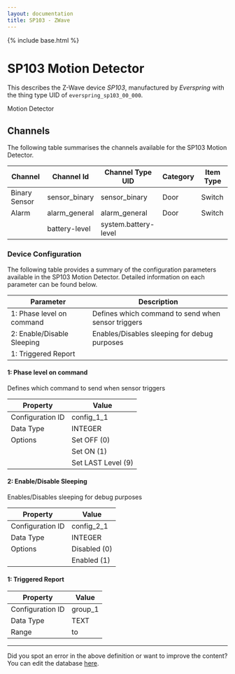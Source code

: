 ```yaml
---
layout: documentation
title: SP103 - ZWave
---
```


{% include base.html %}

# SP103 Motion Detector

This describes the Z-Wave device *SP103*, manufactured by *Everspring* with the thing type UID of ```everspring_sp103_00_000```. 

Motion Detector


## Channels
The following table summarises the channels available for the SP103 Motion Detector.

| Channel | Channel Id | Channel Type UID | Category | Item Type |
|---------|------------|------------------|----------|-----------|
| Binary Sensor | sensor_binary | sensor_binary | Door | Switch |
| Alarm | alarm_general | alarm_general | Door | Switch |
|  | battery-level | system.battery-level |  |  |


### Device Configuration
The following table provides a summary of the configuration parameters available in the SP103 Motion Detector.
Detailed information on each parameter can be found below.

| Parameter   | Description |
|-------------|-------------|
| 1: Phase level on command | Defines which command to send when sensor triggers |
| 2: Enable/Disable Sleeping | Enables/Disables sleeping for debug purposes |
| 1: Triggered Report |  |


#### 1: Phase level on command

Defines which command to send when sensor triggers


| Property         | Value    |
|------------------|----------|
| Configuration ID | config_1_1 |
| Data Type        | INTEGER || Default Value | 0 |
| Options | Set OFF (0) |
|  | Set ON (1) |
|  | Set LAST Level (9) |


#### 2: Enable/Disable Sleeping

Enables/Disables sleeping for debug purposes


| Property         | Value    |
|------------------|----------|
| Configuration ID | config_2_1 |
| Data Type        | INTEGER || Default Value | 1 |
| Options | Disabled (0) |
|  | Enabled (1) |


#### 1: Triggered Report


| Property         | Value    |
|------------------|----------|
| Configuration ID | group_1 |
| Data Type        | TEXT |
| Range |  to  |


---

Did you spot an error in the above definition or want to improve the content?
You can edit the database [here](http://www.cd-jackson.com/index.php/zwave/zwave-device-database/zwave-device-list/devicesummary/29).

